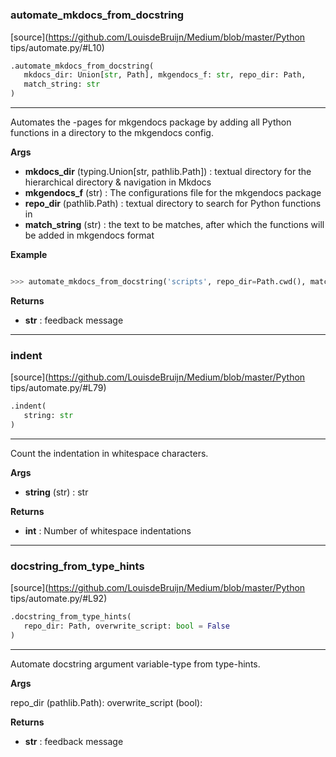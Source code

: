 #


### automate_mkdocs_from_docstring
[source](https://github.com/LouisdeBruijn/Medium/blob/master/Python tips/automate.py/#L10)
```python
.automate_mkdocs_from_docstring(
   mkdocs_dir: Union[str, Path], mkgendocs_f: str, repo_dir: Path,
   match_string: str
)
```

---
Automates the -pages for mkgendocs package by adding all Python functions in a directory to the mkgendocs config.


**Args**

* **mkdocs_dir** (typing.Union[str, pathlib.Path]) : textual directory for the hierarchical directory & navigation in Mkdocs
* **mkgendocs_f** (str) : The configurations file for the mkgendocs package
* **repo_dir** (pathlib.Path) : textual directory to search for Python functions in
* **match_string** (str) : the text to be matches, after which the functions will be added in mkgendocs format


**Example**


```python

>>> automate_mkdocs_from_docstring('scripts', repo_dir=Path.cwd(), match_string='pages:')

```

**Returns**

* **str**  : feedback message


----


### indent
[source](https://github.com/LouisdeBruijn/Medium/blob/master/Python tips/automate.py/#L79)
```python
.indent(
   string: str
)
```

---
Count the indentation in whitespace characters.


**Args**

* **string** (str) : str


**Returns**

* **int**  : Number of whitespace indentations


----


### docstring_from_type_hints
[source](https://github.com/LouisdeBruijn/Medium/blob/master/Python tips/automate.py/#L92)
```python
.docstring_from_type_hints(
   repo_dir: Path, overwrite_script: bool = False
)
```

---
Automate docstring argument variable-type from type-hints.


**Args**


repo_dir (pathlib.Path):
overwrite_script (bool):


**Returns**

* **str**  : feedback message

